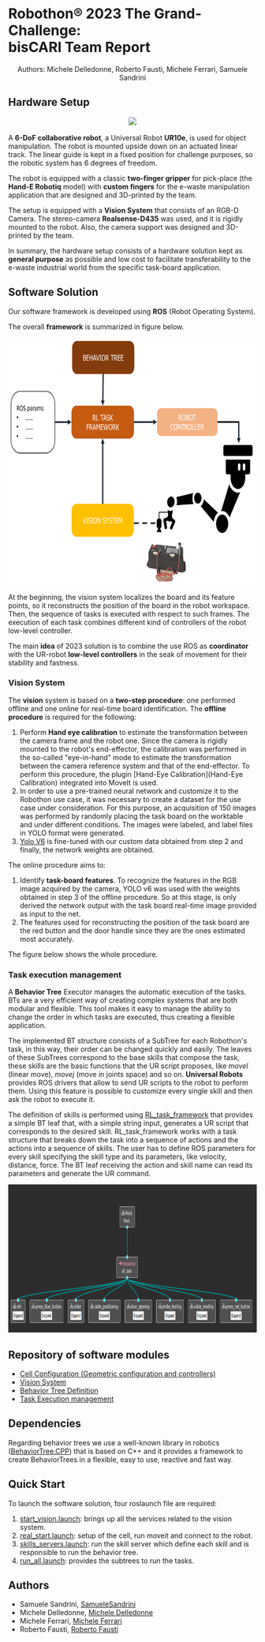 # Robothon® 2023 The Grand-Challenge: <br> bisCARI Team Report
<p align="center">
Authors: Michele Delledonne, Roberto Fausti, Michele Ferrari, Samuele Sandrini
</p>

## Hardware Setup
<p align="center">
  <img height="500" src="https://github.com/JRL-CARI-CNR-UNIBS/Robothon2023/blob/master/robothon2023_images/setup_description.png">
</p>

A **6-DoF collaborative robot**, a Universal Robot **UR10e**, is used for object manipulation. The robot is mounted upside down on an actuated linear track. The linear guide is kept in a fixed position for challenge purposes, so the robotic system has 6 degrees of freedom.

The robot is equipped with a classic **two-finger gripper** for pick-place (the **Hand-E Robotiq** model) with **custom fingers** for the e-waste manipulation application that are designed and 3D-printed by the team.

The setup is equipped with a **Vision System** that consists of an RGB-D Camera. The stereo-camera **Realsense-D435** was used, and it is rigidly mounted to the robot. Also, the camera support was designed and 3D-printed by the team.

In summary, the hardware setup consists of a hardware solution kept as **general purpose** as possible and low cost to facilitate transferability to the e-waste industrial world from the specific task-board application.

## Software Solution
Our software framework is developed using **ROS** (Robot Operating System).

The overall **framework** is summarized in figure below.
<p align="center">
  <img height="500" src="https://github.com/JRL-CARI-CNR-UNIBS/Robothon2023/blob/master/robothon2023_images/software_setup.png">
</p>

At the beginning, the vision system localizes the board and its feature points, so it reconstructs the position of the board in the robot workspace. Then, the sequence of tasks is executed with respect to such frames. The execution of each task combines different kind of controllers of the robot low-level controller.

The main **idea** of 2023 solution is to combine the use ROS as **coordinator** with the UR-robot **low-level controllers** in the seak of movement for their stability and fastness.

### Vision System
The **vision** system is based on a **two-step procedure**: one performed offline and one online for real-time board identification.
The **offline procedure** is required for the following:
1. Perform **Hand eye calibration** to estimate the transformation between the camera frame and the robot one. Since the camera is rigidly mounted to the robot's end-effector, the calibration was performed in the so-called "eye-in-hand" mode to estimate the transformation between the camera reference system and that of the end-effector. To perform this procedure,  the plugin [Hand-Eye Calibration](Hand-Eye Calibration) integrated into MoveIt is used.
2. In order to use a pre-trained neural network and customize it to the Robothon use case, it was necessary to create a dataset for the use case under consideration. For this purpose, an acquisition of 150 images was performed by randomly placing the task board on the worktable and under different conditions. The images were labeled, and label files in YOLO format were generated.
3. [Yolo V6](https://github.com/meituan/YOLOv6) is fine-tuned with our custom data obtained from step 2 and finally, the network weights are obtained.

The online procedure aims to:
1. Identify **task-board features**. To recognize the features in the RGB image acquired by the camera, YOLO v6 was used with the weights obtained in step 3 of the offline procedure. So at this stage, is only derived the network output with the task board real-time image provided as input to the net.
2. The features used for reconstructing the position of the task board are the red button and the door handle since they are the ones estimated most accurately.

The figure below shows the whole procedure.

### Task execution management
A **Behavior Tree** Executor manages the automatic execution of the tasks. BTs are a very efficient way of creating complex systems that are both modular and flexible. This tool makes it easy to manage the ability to change the order in which tasks are executed, thus creating a flexible application.

The implemented BT structure consists of a SubTree for each Robothon's task, in this way, their order can be changed quickly and easily. The leaves of these SubTrees correspond to the base skills that compose the task, these skills are the basic functions that the UR script proposes, like *movel* (linear move), *movej* (move in joints space) and so on. **Universal Robots** provides ROS drivers that allow to send UR scripts to the robot to perform them. Using this feature is possible to customize every single skill and then ask the robot to execute it.

The definition of skills is performed using [RL_task_framework](https://github.com/JRL-CARI-CNR-UNIBS/RL_task_framework/tree/robothon) that provides a simple BT leaf that, with a simple string input, generates a UR script that corresponds to the desired skill. RL_task_framework works with a task structure that breaks down the task into a sequence of actions and the actions into a sequence of skills. The user has to define ROS parameters for every skill specifying the skill type and its parameters, like velocity, distance, force. The BT leaf receiving the action and skill name can read its parameters and generate the UR command.

<p align="center">
  <img height="300" src="https://github.com/JRL-CARI-CNR-UNIBS/Robothon2023/blob/master/robothon2023_images/mainBT.png">
</p>

## Repository of software modules
- [Cell Configuration (Geometric configuration and controllers)](https://github.com/JRL-CARI-CNR-UNIBS/Robothon2023/tree/master/robothon2023_cell)
- [Vision System](https://github.com/JRL-CARI-CNR-UNIBS/Robothon2023/tree/master/robothon2023_vision)
- [Behavior Tree Definition](https://github.com/JRL-CARI-CNR-UNIBS/Robothon2023/tree/master/robothon2023_tree)
- [Task Execution management](https://github.com/JRL-CARI-CNR-UNIBS/RL_task_framework/tree/robothon)

## Dependencies
Regarding behavior trees we use a well-known library in robotics ([BehaviorTree.CPP](https://github.com/BehaviorTree/BehaviorTree.CPP)) that is based on C++ and it provides a framework to create BehaviorTrees in a flexible, easy to use, reactive and fast way.

## Quick Start
To launch the software solution, four roslaunch file are required:
1. [start_vision.launch](https://github.com/JRL-CARI-CNR-UNIBS/Robothon2023/blob/master/robothon2023_vision/launch/start_vision.launch): brings up all the services related to the vision system.
2. [real_start.launch](https://github.com/JRL-CARI-CNR-UNIBS/Robothon2023/blob/master/robothon2023_cell/robothon2023_configurations/launch/real_start.launch): setup of the cell, run moveit and connect to the robot.
3. [skills_servers.launch](https://github.com/JRL-CARI-CNR-UNIBS/RL_task_framework/blob/robothon/skills_util/launch/skills_servers.launch): run the skill server which define each skill and is responsible to run the behavior tree.
4. [run_all.launch](https://github.com/JRL-CARI-CNR-UNIBS/Robothon2023/blob/master/robothon2023_tree/launch/run_all.launch): provides the subtrees to run the tasks.

## Authors

- Samuele Sandrini, [SamueleSandrini](https://github.com/SamueleSandrini)
- Michele Delledonne, [Michele Delledonne](https://github.com/MichiDelle)
- Michele Ferrari, [Michele Ferrari](https://github.com/MikFerrari)
- Roberto Fausti, [Roberto Fausti](https://github.com/RobertoFausti)
